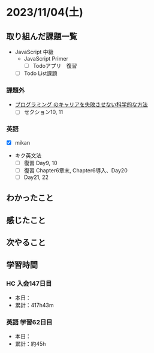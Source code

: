 # 2023/11/04(土)

## 取り組んだ課題一覧

- JavaScript 中級
  - JavaScript Primer
    - [ ] Todoアプリ　復習
  - [ ] Todo List課題

### 課題外

- [プログラミング のキャリアを失敗させない科学的な方法](https://www.udemy.com/course/careerup/)
  - [ ] セクション10, 11

### 英語

- [x] mikan

- キク英文法
  - [ ] 復習 Day9, 10
  - [ ] 復習 Chapter6章末, Chapter6導入、Day20
  - [ ] Day21, 22

## わかったこと

## 感じたこと

## 次やること

## 学習時間

### HC 入会147日目

- 本日：
- 累計：417h43m

### 英語 学習62日目

- 本日：
- 累計：約45h
